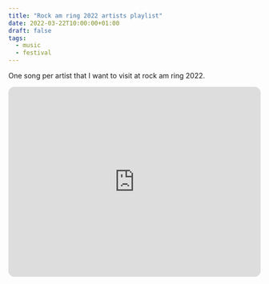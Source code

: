 ```yaml
---
title: "Rock am ring 2022 artists playlist"
date: 2022-03-22T10:00:00+01:00
draft: false
tags: 
  - music
  - festival
---
```


One song per artist that I want to visit at rock am ring 2022.

<iframe style="border-radius:12px" src="https://open.spotify.com/embed/playlist/68S7Gxj8hVOmGrcAa1vruG?utm_source=generator&theme=0" width="100%" height="380" frameBorder="0" allowfullscreen="" allow="autoplay; clipboard-write; encrypted-media; fullscreen; picture-in-picture"></iframe>